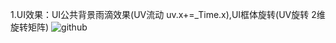 
1.UI效果：UI公共背景雨滴效果(UV流动 uv.x+=_Time.x),UI框体旋转(UV旋转 2维旋转矩阵)
![github](https://github.com/tianjiuwan/Project_Server/blob/master/Assets/GIF/b1.gif) 
